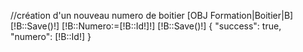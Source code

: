 //création d'un nouveau numero de boitier
[OBJ Formation|Boitier|B]
[!B::Save()!]
[!B::Numero:=[!B::Id!]!]
[!B::Save()!]
{
        "success": true,
        "numero": [!B::Id!]
}